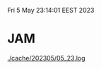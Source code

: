 Fri  5 May 23:14:01 EEST 2023
# JAM
<a href='./cache/202305/05_23.log'>./cache/202305/05_23.log</a>
